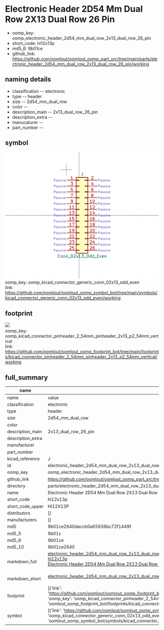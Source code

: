 # Electronic Header 2D54 Mm Dual Row 2X13 Dual Row 26 Pin

  
* oomp_key: oomp_electronic_header_2d54_mm_dual_row_2x13_dual_row_26_pin 
* short_code: hi12x13p
* md5_6: 9b01ce  
* github_link: https://github.com/oomlout/oomlout_oomp_part_src/tree/main/parts/electronic_header_2d54_mm_dual_row_2x13_dual_row_26_pin/working  
## naming details
* classification -- electronic
* type -- header
* size -- 2d54_mm_dual_row
* color -- 
* description_main -- 2x13_dual_row_26_pin
* description_extra -- 
* manucaturer -- 
* part_number -- 



## symbol

![](symbol/0/working/working_600.png)  
oomp_key: oomp_kicad_connector_generic_conn_02x13_odd_even  
link: https://github.com/oomlout/oomlout_oomp_symbol_bot/tree/main/symbols/kicad_connector_generic_conn_02x13_odd_even/working  

## footprint

![](footprint/0/working/working_600.png)  
oomp_key: oomp_kicad_connector_pinheader_2_54mm_pinheader_2x13_p2_54mm_vertical  
link: https://github.com/oomlout/oomlout_oomp_footprint_bot/tree/main/footprints/kicad_connector_pinheader_2_54mm_pinheader_2x13_p2_54mm_vertical/working  

## full_summary
| name | value | 
| --- | --- | 
| name | value | 
| classification | electronic | 
| type | header | 
| size | 2d54_mm_dual_row | 
| color |  | 
| description_main | 2x13_dual_row_26_pin | 
| description_extra |  | 
| manufacturer |  | 
| part_number |  | 
| kicad_reference | J | 
| id | electronic_header_2d54_mm_dual_row_2x13_dual_row_26_pin | 
| oomp_key | oomp_electronic_header_2d54_mm_dual_row_2x13_dual_row_26_pin | 
| github_link | https://github.com/oomlout/oomlout_oomp_part_src/tree/main/parts/electronic_header_2d54_mm_dual_row_2x13_dual_row_26_pin/working | 
| directory | parts/electronic_header_2d54_mm_dual_row_2x13_dual_row_26_pin | 
| name | Electronic Header 2D54 Mm Dual Row 2X13 Dual Row 26 Pin | 
| short_code | hi12x13p | 
| short_code_upper | HI12X13P | 
| distributors | [] | 
| manufacturers | [] | 
| md5 | 9b01ce2640daccb0a65936bc72f1449f | 
| md5_5 | 9b01c | 
| md5_6 | 9b01ce | 
| md5_10 | 9b01ce2640 | 
| markdown_full | [electronic_header_2d54_mm_dual_row_2x13_dual_row_26_pin](https://github.com/oomlout/oomlout_oomp_part_src/tree/main/parts/electronic_header_2d54_mm_dual_row_2x13_dual_row_26_pin/working)<br>[hi12x13p](https://github.com/oomlout/oomlout_oomp_part_src/tree/main/parts/electronic_header_2d54_mm_dual_row_2x13_dual_row_26_pin/working)<br>[Electronic Header 2D54 Mm Dual Row 2X13 Dual Row 26 Pin](https://github.com/oomlout/oomlout_oomp_part_src/tree/main/parts/electronic_header_2d54_mm_dual_row_2x13_dual_row_26_pin/working)<br><br> | 
| markdown_short | [electronic_header_2d54_mm_dual_row_2x13_dual_row_26_pin](https://github.com/oomlout/oomlout_oomp_part_src/tree/main/parts/electronic_header_2d54_mm_dual_row_2x13_dual_row_26_pin/working)<br><br> | 
| footprint | [{'link': 'https://github.com/oomlout/oomlout_oomp_footprint_bot/tree/main/foootprntss/kicad_connector_pinheader_2_54mm_pinheader_2x13_p2_54mm_vertical', 'oomp_key': 'oomp_kicad_connector_pinheader_2_54mm_pinheader_2x13_p2_54mm_vertical', 'directory': 'oomlout_oomp_footprint_bot/footprints/kicad_connector_pinheader_2_54mm_pinheader_2x13_p2_54mm_vertical//working/working.kicad_mod'}] | 
| symbol | [{'link': 'https://github.com/oomlout/oomlout_oomp_symbol_bot/tree/main/symbols/kicad_connector_generic_conn_02x13_odd_even', 'oomp_key': 'oomp_kicad_connector_generic_conn_02x13_odd_even', 'directory': 'oomlout_oomp_symbol_bot/symbols/kicad_connector_generic_conn_02x13_odd_even//working/working.kicad_sym'}] | 
